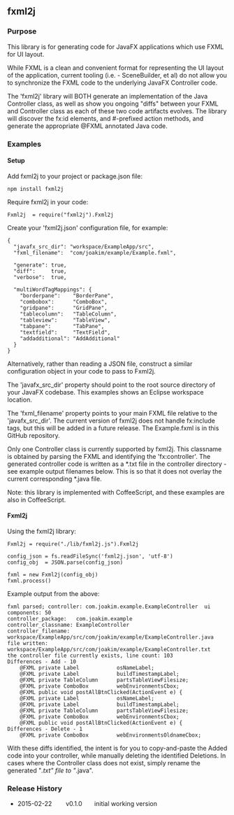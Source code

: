 ## fxml2j

### Purpose

This library is for generating code for JavaFX applications which use FXML for UI layout.

While FXML is a clean and convenient format for representing the UI layout of the application,
current tooling (i.e. - SceneBuilder, et al) do not allow you to synchronize the FXML code
to the underlying JavaFX Controller code.

The 'fxml2j' library will BOTH generate an implementation of the Java Controller class,
as well as show you ongoing "diffs" between your FXML and Controller class as each of these
two code artifacts evolves.  The library will discover the fx:id elements, and #-prefixed
action methods, and generate the appropriate @FXML annotated Java code.

### Examples

#### Setup

Add fxml2j to your project or package.json file:
```
npm install fxml2j
```

Require fxml2j in your code:
```
Fxml2j  = require("fxml2j").Fxml2j
```

Create your 'fxml2j.json' configuration file, for example:
```
{
  "javafx_src_dir": "workspace/ExampleApp/src",
  "fxml_filename":  "com/joakim/example/Example.fxml",

  "generate": true,
  "diff":     true,
  "verbose":  true,

  "multiWordTagMappings": {
    "borderpane":    "BorderPane",
    "combobox":      "ComboBox",
    "gridpane":      "GridPane",
    "tablecolumn":   "TableColumn",
    "tableview":     "TableView",
    "tabpane":       "TabPane",
    "textfield":     "TextField",
    "addadditional": "AddAdditional"
  }
}
```

Alternatively, rather than reading a JSON file, construct a similar configuration object
in your code to pass to Fxml2j.

The 'javafx_src_dir' property should point to the root source directory of your
JavaFX codebase.  This examples shows an Eclipse workspace location.

The 'fxml_filename' property points to your main FXML file relative to the 'javafx_src_dir'.
The current version of fxml2j does not handle fx:include tags, but this will be added
in a future release.  The Example.fxml is in this GitHub repository.

Only one Controller class is currently supported by fxml2j.  This classname is obtained by
parsing the FXML and identifying the 'fx:controller'.  The generated controller code is
written as a *.txt file in the controller directory - see example output filenames below.
This is so that it does not overlay the current corresponding *.java file.

Note: this library is implemented with CoffeeScript, and these examples are also in CoffeeScript.

#### Fxml2j

Using the fxml2j library:

``` 
Fxml2j = require("./lib/fxml2j.js").Fxml2j

config_json = fs.readFileSync('fxml2j.json', 'utf-8')
config_obj  = JSON.parse(config_json)

fxml = new Fxml2j(config_obj)
fxml.process()
```

Example output from the above:
```
fxml parsed; controller: com.joakim.example.ExampleController  ui components: 50
controller_package:   com.joakim.example
controller_classname: ExampleController
controller_filename:  workspace/ExampleApp/src/com/joakim/example/ExampleController.java
file written:         workspace/ExampleApp/src/com/joakim/example/ExampleController.txt
the controller file currently exists, line count: 103
Differences - Add - 10
    @FXML private Label            osNameLabel;
    @FXML private Label            buildTimestampLabel;
    @FXML private TableColumn      partsTableViewFilesize;
    @FXML private ComboBox         webEnvironmentsCbox;
    @FXML public void postAllBtnClicked(ActionEvent e) {
    @FXML private Label            osNameLabel;
    @FXML private Label            buildTimestampLabel;
    @FXML private TableColumn      partsTableViewFilesize;
    @FXML private ComboBox         webEnvironmentsCbox;
    @FXML public void postAllBtnClicked(ActionEvent e) {
Differences - Delete - 1
    @FXML private ComboBox         webEnvironmentsOldnameCbox;
```

With these diffs identified, the intent is for you to copy-and-paste the Added code
into your controller, while manually deleting the identified Deletions.  In cases
where the Controller class does not exist, simply rename the generated "*.txt" file
to "*.java".


### Release History

* 2015-02-22   v0.1.0  initial working version
